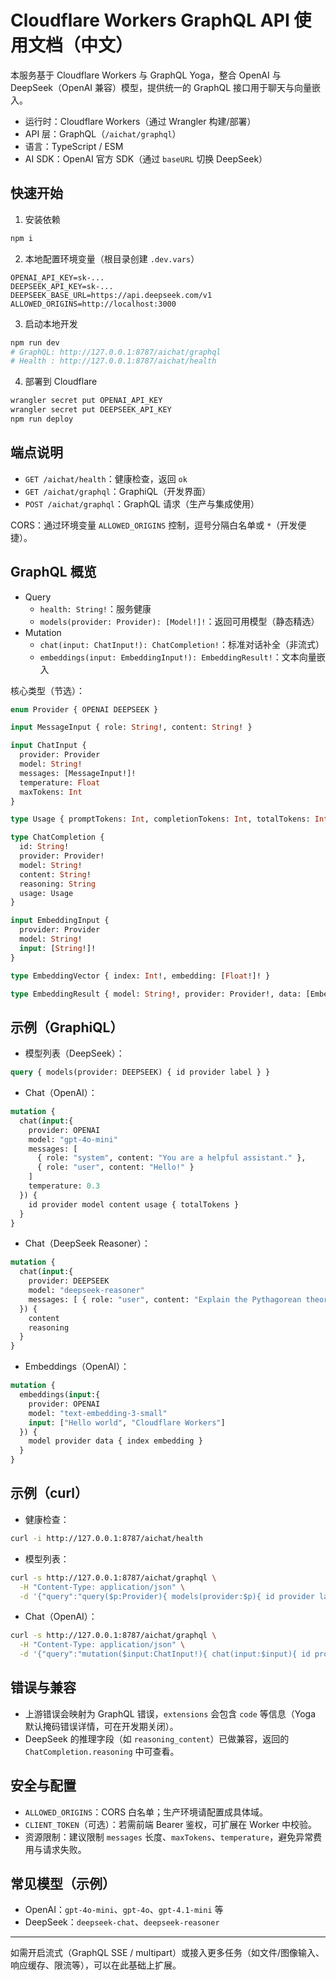 # Cloudflare Workers GraphQL API 使用文档（中文）

本服务基于 Cloudflare Workers 与 GraphQL Yoga，整合 OpenAI 与 DeepSeek（OpenAI 兼容）模型，提供统一的 GraphQL 接口用于聊天与向量嵌入。

- 运行时：Cloudflare Workers（通过 Wrangler 构建/部署）
- API 层：GraphQL（`/aichat/graphql`）
- 语言：TypeScript / ESM
- AI SDK：OpenAI 官方 SDK（通过 `baseURL` 切换 DeepSeek）

## 快速开始

1) 安装依赖

```bash
npm i
```

2) 本地配置环境变量（根目录创建 `.dev.vars`）

```
OPENAI_API_KEY=sk-...
DEEPSEEK_API_KEY=sk-...
DEEPSEEK_BASE_URL=https://api.deepseek.com/v1
ALLOWED_ORIGINS=http://localhost:3000
```

3) 启动本地开发

```bash
npm run dev
# GraphQL: http://127.0.0.1:8787/aichat/graphql
# Health : http://127.0.0.1:8787/aichat/health
```

4) 部署到 Cloudflare

```bash
wrangler secret put OPENAI_API_KEY
wrangler secret put DEEPSEEK_API_KEY
npm run deploy
```

## 端点说明

- `GET /aichat/health`：健康检查，返回 `ok`
- `GET /aichat/graphql`：GraphiQL（开发界面）
- `POST /aichat/graphql`：GraphQL 请求（生产与集成使用）

CORS：通过环境变量 `ALLOWED_ORIGINS` 控制，逗号分隔白名单或 `*`（开发便捷）。

## GraphQL 概览

- Query
  - `health: String!`：服务健康
  - `models(provider: Provider): [Model!]!`：返回可用模型（静态精选）
- Mutation
  - `chat(input: ChatInput!): ChatCompletion!`：标准对话补全（非流式）
  - `embeddings(input: EmbeddingInput!): EmbeddingResult!`：文本向量嵌入

核心类型（节选）：

```graphql
enum Provider { OPENAI DEEPSEEK }

input MessageInput { role: String!, content: String! }

input ChatInput {
  provider: Provider
  model: String!
  messages: [MessageInput!]!
  temperature: Float
  maxTokens: Int
}

type Usage { promptTokens: Int, completionTokens: Int, totalTokens: Int }

type ChatCompletion {
  id: String!
  provider: Provider!
  model: String!
  content: String!
  reasoning: String
  usage: Usage
}

input EmbeddingInput {
  provider: Provider
  model: String!
  input: [String!]!
}

type EmbeddingVector { index: Int!, embedding: [Float!]! }

type EmbeddingResult { model: String!, provider: Provider!, data: [EmbeddingVector!]!, usage: Usage }
```

## 示例（GraphiQL）

- 模型列表（DeepSeek）：

```graphql
query { models(provider: DEEPSEEK) { id provider label } }
```

- Chat（OpenAI）：

```graphql
mutation {
  chat(input:{
    provider: OPENAI
    model: "gpt-4o-mini"
    messages: [
      { role: "system", content: "You are a helpful assistant." },
      { role: "user", content: "Hello!" }
    ]
    temperature: 0.3
  }) {
    id provider model content usage { totalTokens }
  }
}
```

- Chat（DeepSeek Reasoner）：

```graphql
mutation {
  chat(input:{
    provider: DEEPSEEK
    model: "deepseek-reasoner"
    messages: [ { role: "user", content: "Explain the Pythagorean theorem." } ]
  }) {
    content
    reasoning
  }
}
```

- Embeddings（OpenAI）：

```graphql
mutation {
  embeddings(input:{
    provider: OPENAI
    model: "text-embedding-3-small"
    input: ["Hello world", "Cloudflare Workers"]
  }) {
    model provider data { index embedding }
  }
}
```

## 示例（curl）

- 健康检查：

```bash
curl -i http://127.0.0.1:8787/aichat/health
```

- 模型列表：

```bash
curl -s http://127.0.0.1:8787/aichat/graphql \
  -H "Content-Type: application/json" \
  -d '{"query":"query($p:Provider){ models(provider:$p){ id provider label } }","variables":{"p":"OPENAI"}}'
```

- Chat（OpenAI）：

```bash
curl -s http://127.0.0.1:8787/aichat/graphql \
  -H "Content-Type: application/json" \
  -d '{"query":"mutation($input:ChatInput!){ chat(input:$input){ id provider model content usage{ totalTokens } } }","variables":{"input":{"provider":"OPENAI","model":"gpt-4o-mini","messages":[{"role":"user","content":"Say hi in 5 words"}],"temperature":0.3}}}'
```

## 错误与兼容

- 上游错误会映射为 GraphQL 错误，`extensions` 会包含 `code` 等信息（Yoga 默认掩码错误详情，可在开发期关闭）。
- DeepSeek 的推理字段（如 `reasoning_content`）已做兼容，返回的 `ChatCompletion.reasoning` 中可查看。

## 安全与配置

- `ALLOWED_ORIGINS`：CORS 白名单；生产环境请配置成具体域。
- `CLIENT_TOKEN`（可选）：若需前端 Bearer 鉴权，可扩展在 Worker 中校验。
- 资源限制：建议限制 `messages` 长度、`maxTokens`、`temperature`，避免异常费用与请求失败。

## 常见模型（示例）

- OpenAI：`gpt-4o-mini`、`gpt-4o`、`gpt-4.1-mini` 等
- DeepSeek：`deepseek-chat`、`deepseek-reasoner`

---

如需开启流式（GraphQL SSE / multipart）或接入更多任务（如文件/图像输入、响应缓存、限流等），可以在此基础上扩展。

